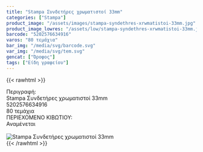 ```yaml
---
title: "Stampa Συνδετήρες χρωματιστοί 33mm"
categories: ["Stampa"]
product_image: "/assets/images/stampa-syndethres-xrwmatistoi-33mm.jpg"
product_image_lowres: "/assets/low/stampa-syndethres-xrwmatistoi-33mm.jpg"
barcode: "5202576634916"
varos: "80 τεμάχια"
bar_img: "/media/svg/barcode.svg"
var_img: "/media/svg/tem.svg"
gencat: ["Όροφος"]
tags: ["Είδη γραφείου"]
---
```

{{< rawhtml >}}

<div class="sload691"><div class="product"><div id="sistatika">Περιγραφή:</div><div class="alltext">Stampa Συνδετήρες χρωματιστοί 33mm</div><div id="barcode"><div id="barimage1"></div><span id="bartext">5202576634916</span></div><div id="varos"><div id="temimg"></div><span id="varostext">80 τεμάχια</span></div><div id="kivotio">ΠΕΡΙΕΧΟΜΕΝΟ ΚΙΒΩΤΙΟΥ:<br>Αναμένεται</div><br><div class="pimg"><img alt="Stampa Συνδετήρες χρωματιστοί 33mm" title="Stampa Συνδετήρες χρωματιστοί 33mm" src="/assets/images/stampa-syndethres-xrwmatistoi-33mm.jpg"></div></div></div>
{{< /rawhtml >}}



